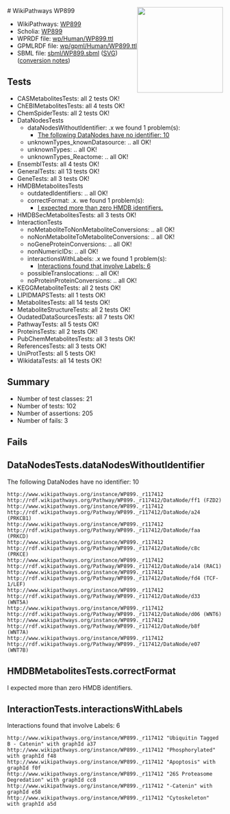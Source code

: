 <img style="float: right; width: 200px" src="../logo.png" />
# WikiPathways WP899

* WikiPathways: [WP899](https://identifiers.org/wikipathways:WP899)
* Scholia: [WP899](https://scholia.toolforge.org/wikipathways/WP899)
* WPRDF file: [wp/Human/WP899.ttl](../wp/Human/WP899.ttl)
* GPMLRDF file: [wp/gpml/Human/WP899.ttl](../wp/gpml/Human/WP899.ttl)
* SBML file: [sbml/WP899.sbml](../sbml/WP899.sbml) ([SVG](../sbml/WP899.svg)) ([conversion notes](../sbml/WP899.txt))

## Tests
* CASMetabolitesTests: all 2 tests OK!
* ChEBIMetabolitesTests: all 4 tests OK!
* ChemSpiderTests: all 2 tests OK!
* DataNodesTests
    * dataNodesWithoutIdentifier: .x we found 1 problem(s):
        * [The following DataNodes have no identifier: 10](#8792c490)
    * unknownTypes_knownDatasource: .. all OK!
    * unknownTypes: .. all OK!
    * unknownTypes_Reactome: .. all OK!
* EnsemblTests: all 4 tests OK!
* GeneralTests: all 13 tests OK!
* GeneTests: all 3 tests OK!
* HMDBMetabolitesTests
    * outdatedIdentifiers: .. all OK!
    * correctFormat: .x. we found 1 problem(s):
        * [I expected more than zero HMDB identifiers.](#ad154c1e)
* HMDBSecMetabolitesTests: all 3 tests OK!
* InteractionTests
    * noMetaboliteToNonMetaboliteConversions: .. all OK!
    * noNonMetaboliteToMetaboliteConversions: .. all OK!
    * noGeneProteinConversions: .. all OK!
    * nonNumericIDs: .. all OK!
    * interactionsWithLabels: .x we found 1 problem(s):
        * [Interactions found that involve Labels: 6](#630d267d)
    * possibleTranslocations: .. all OK!
    * noProteinProteinConversions: .. all OK!
* KEGGMetaboliteTests: all 2 tests OK!
* LIPIDMAPSTests: all 1 tests OK!
* MetabolitesTests: all 14 tests OK!
* MetaboliteStructureTests: all 2 tests OK!
* OudatedDataSourcesTests: all 7 tests OK!
* PathwayTests: all 5 tests OK!
* ProteinsTests: all 2 tests OK!
* PubChemMetabolitesTests: all 3 tests OK!
* ReferencesTests: all 3 tests OK!
* UniProtTests: all 5 tests OK!
* WikidataTests: all 14 tests OK!


## Summary

* Number of test classes: 21
* Number of tests: 102
* Number of assertions: 205
* Number of fails: 3

## Fails

<a name="8792c490" />

## DataNodesTests.dataNodesWithoutIdentifier

The following DataNodes have no identifier: 10
```
http://www.wikipathways.org/instance/WP899._r117412 http://rdf.wikipathways.org/Pathway/WP899._r117412/DataNode/ff1 (FZD2)
http://www.wikipathways.org/instance/WP899._r117412 http://rdf.wikipathways.org/Pathway/WP899._r117412/DataNode/a24 (PRKCB1)
http://www.wikipathways.org/instance/WP899._r117412 http://rdf.wikipathways.org/Pathway/WP899._r117412/DataNode/faa (PRKCD)
http://www.wikipathways.org/instance/WP899._r117412 http://rdf.wikipathways.org/Pathway/WP899._r117412/DataNode/c8c (PRKCE)
http://www.wikipathways.org/instance/WP899._r117412 http://rdf.wikipathways.org/Pathway/WP899._r117412/DataNode/a14 (RAC1)
http://www.wikipathways.org/instance/WP899._r117412 http://rdf.wikipathways.org/Pathway/WP899._r117412/DataNode/fd4 (TCF-1/LEF)
http://www.wikipathways.org/instance/WP899._r117412 http://rdf.wikipathways.org/Pathway/WP899._r117412/DataNode/d33 (WNT5A)
http://www.wikipathways.org/instance/WP899._r117412 http://rdf.wikipathways.org/Pathway/WP899._r117412/DataNode/d06 (WNT6)
http://www.wikipathways.org/instance/WP899._r117412 http://rdf.wikipathways.org/Pathway/WP899._r117412/DataNode/b8f (WNT7A)
http://www.wikipathways.org/instance/WP899._r117412 http://rdf.wikipathways.org/Pathway/WP899._r117412/DataNode/e07 (WNT7B)
```

<a name="ad154c1e" />

## HMDBMetabolitesTests.correctFormat

I expected more than zero HMDB identifiers.
<a name="630d267d" />

## InteractionTests.interactionsWithLabels

Interactions found that involve Labels: 6
```
http://www.wikipathways.org/instance/WP899._r117412 "Ubiquitin Tagged
B - Catenin" with graphId a37
http://www.wikipathways.org/instance/WP899._r117412 "Phosphorylated" with graphId f48
http://www.wikipathways.org/instance/WP899._r117412 "Apoptosis" with graphId f0f
http://www.wikipathways.org/instance/WP899._r117412 "26S Proteasome Degredation" with graphId cc8
http://www.wikipathways.org/instance/WP899._r117412 "-Catenin" with graphId e58
http://www.wikipathways.org/instance/WP899._r117412 "Cytoskeleton" with graphId a5d
```

